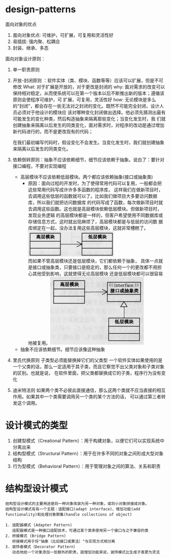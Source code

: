# design-patterns

面向对象的优点
1. 面向对象优点: 可维护，可扩展，可复用和灵活性好
2. 易插拔: 强内聚、松耦合
3. 封装、继承、多态


面向对象设计原则：
1. 单一职责原则
2. 开放-封闭原则 ：软件实体（类、模块、函数等等）应该可以扩展，但是不可修改
   What: 对于扩展是开放的，对于更改是封闭的
   why: 面对需求的改变可以保持相对稳定，从而使系统可以在第一个版本以后不断推出新的版本；遵循该原则会使程序可维护，可
   扩展，可复用，灵活性好
   how: 无论模块是多么的“封闭”，都会存在一些无法对之封闭的变化。既然不可能完全封闭，设计人员必须对于他设计的模块应
   该对哪种变化封闭做出选择。他必须先猜测出最有可能发生的变化种类，然后构造抽象来隔离那些变化；当变化发生时，我
   们就创建抽象来隔离以后发生的同类变化，面对需求时，对程序的改动是通过增加新代码进行的，而不是更改现有的代码；
   
   在我们最初编写代码时，假设变化不会发生。当变化发生时，我们就创建抽象来隔离以后发生的同类变化。
3. 依赖倒转原则：抽象不应该依赖细节，细节应该依赖于抽象。说白了：要针对接口编程，不要对实现编程
    - 高层模块不应该依赖低层模块。两个都应该依赖抽象(接口或抽象类)
      - 原因：面向过程的开发时，为了使得常用代码可以复用，一般都会把这些常用代码写成许许多多函数的程序库，
       这样我们在做新项目时，去调用这些低层的函数就可以了。比如我们做项目大多要访问数据库，所以我们就把访问数据库
      的代码写成了函数，每次做新项目时就去调用这些函数。这也就是高层模块依赖低层模块。但做新项目时，发现业务逻辑
      的高层模块都是一样的，但客户希望使用不同数据库或存储信息方式，这时就出现麻烦了，高层模块都是与低层的访问数
      据库绑定在一起，没办法复用这些高层模块，这就非常槽糕了。<br>
      ![avatar](./pictures/2.png)<br>
      而如果不管高层模块还是低层模块，它们都依赖于抽象，
      具体一点就是接口或抽象类，只要接口是稳定的，那么任何一个的更改都不用担心其他受到影响，这就使得无论高层模块
      还是低层模块都可以很容易地被复用。![avatar](./pictures/1.png)
    - 抽象不应该依赖细节。细节应该像这种抽象
4. 里氏代换原则
    子类型必须能替换掉它们的父类型
    一个软件实体如果使用的是一个父类的话，那么一定适用于其子类，而且它察觉不出父类对象和子类对象的区别。也就是说，
    在软件里面，把父类都替换成它的子类，程序行为没有变化
5. 迪米特法则
    如果两个类不必彼此直接通信，那么这两个类就不应当直接的相互作用。如果其中一个类需要调用另一个类的某个方法的话，
    可以通过第三者转发这个调用。


# 设计模式的类型
1. 创建型模式（Creational Pattern）：用于构建对象，以便它们可以实现系统中分离出来
2. 结构型模式（Structural Pattern）：用于在许多不同的对象之间形成大型对象结构
3. 行为型模式（Behavioral Pattern）：用于管理对象之间的算法、关系和职责


# 结构型设计模式
    结构型设计模式的主要用途是将一种对象改装为另一种对象，或将小对象拼接成对象。
    结构型设计模式有有一个主题：适配接口(adapt interface)、增加功能(add functionality)和处理对象群集(handle collections of object)
    
    1. 适配器模式 (Adapter Pattern)
       适配器模式是一种接口适配技术，可通过某个类来使用另一个接口与之不兼容的类
    2. 桥接模式 (Bridge Pattern)
       桥接模式用于将"抽象（比如接口或算法）"与实现方式相分离  
    3. 装饰者模式（Decorator Pattern）
       动态地给一个对象添加一些额外的职责，就增加功能来说，装饰模式比生成子类更为灵活
          

